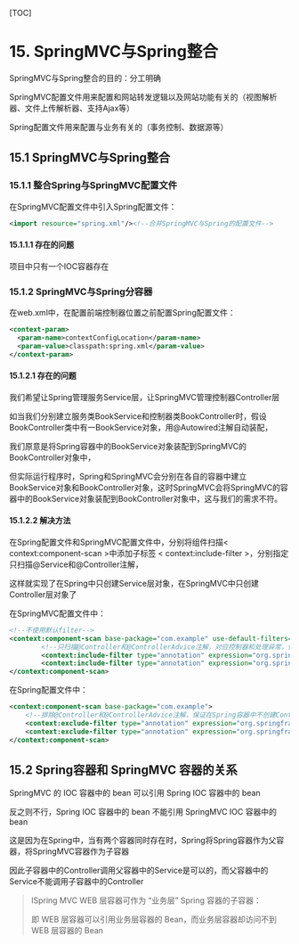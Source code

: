 [TOC]



# 15.	SpringMVC与Spring整合

SpringMVC与Spring整合的目的：分工明确

SpringMVC配置文件用来配置和网站转发逻辑以及网站功能有关的（视图解析器、文件上传解析器、支持Ajax等）

Spring配置文件用来配置与业务有关的（事务控制、数据源等）



## 15.1	SpringMVC与Spring整合

### 15.1.1	整合Spring与SpringMVC配置文件

在SpringMVC配置文件中引入Spring配置文件：

```xml
<import resource="spring.xml"/><!--合并SpringMVC与Spring的配置文件-->
```

#### 15.1.1.1	存在的问题

项目中只有一个IOC容器存在



### 15.1.2	SpringMVC与Spring分容器

在web.xml中，在配置前端控制器位置之前配置Spring配置文件：

```xml
<context-param>
  <param-name>contextConfigLocation</param-name>
  <param-value>classpath:spring.xml</param-value>
</context-param>
```

#### 15.1.2.1	存在的问题

我们希望让Spring管理服务Service层，让SpringMVC管理控制器Controller层

如当我们分别建立服务类BookService和控制器类BookController时，假设BookController类中有一BookService对象，用@Autowired注解自动装配，

我们原意是将Spring容器中的BookService对象装配到SpringMVC的BookController对象中，

但实际运行程序时，Spring和SpringMVC会分别在各自的容器中建立BookService对象和BookController对象，这时SpringMVC会将SpringMVC的容器中的BookService对象装配到BookController对象中，这与我们的需求不符。



#### 15.1.2.2	解决方法

在Spring配置文件和SpringMVC配置文件中，分别将组件扫描< context:component-scan >中添加子标签						  < context:include-filter >，分别指定只扫描@Service和@Controller注解，

这样就实现了在Spring中只创建Service层对象，在SpringMVC中只创建Controller层对象了



在SpringMVC配置文件中：

```xml
<!--不使用默认filter-->
<context:component-scan base-package="com.example" use-default-filters="false">
        <!--只扫描@Controller和@ControllerAdvice注解，对应控制器和处理异常，保证在SpringMVC容器中只创建Controller层对象-->
        <context:include-filter type="annotation" expression="org.springframework.stereotype.Controller"/>
        <context:include-filter type="annotation" expression="org.springframework.web.bind.annotation.ControllerAdvice"/>
</context:component-scan> 
```

在Spring配置文件中：

```xml
<context:component-scan base-package="com.example">
   	<!--排除@Controller和@ControllerAdvice注解，保证在Spring容器中不创建Controller层对象-->
    <context:exclude-filter type="annotation" expression="org.springframework.stereotype.Controller"/>
    <context:exclude-filter type="annotation" expression="org.springframework.web.bind.annotation.ControllerAdvice"/>
</context:component-scan>
```



## 15.2	Spring容器和 SpringMVC 容器的关系

SpringMVC 的 IOC 容器中的 bean 可以引用 Spring IOC 容器中的 bean

反之则不行，Spring IOC 容器中的 bean 不能引用 SpringMVC IOC 容器中的 bean 



这是因为在Spring中，当有两个容器同时存在时，Spring将Spring容器作为父容器，将SpringMVC容器作为子容器

因此子容器中的Controller调用父容器中的Service是可以的，而父容器中的Service不能调用子容器中的Controller

> lSpring MVC WEB 层容器可作为 “业务层” Spring 容器的子容器：
>
> 即 WEB 层容器可以引用业务层容器的 Bean，而业务层容器却访问不到 WEB 层容器的 Bean
